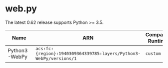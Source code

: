 # web.py
The latest 0.62 release supports Python >= 3.5. 

| Name | ARN | Compatible Runtimes | Latest Version |
|------|------------|---------------------|----------------|
| Python3-WebPy | `acs:fc:{region}:1940309364339785:layers/Python3-WebPy/versions/1` | `custom` | web.py-0.62 |